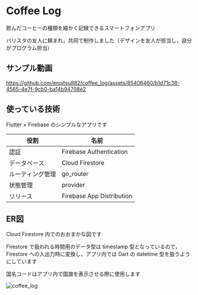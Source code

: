 # Coffee Log

飲んだコーヒーの種類を細かく記録できるスマートフォンアプリ

バリスタの友人に頼まれ，共同で制作しました（デザインを友人が担当し，自分がプログラム担当）

## サンプル動画

https://github.com/enpitsu882/coffee_log/assets/85406460/b1d71c38-4565-4e7f-9cb0-ba14b94708e2

## 使っている技術

Flutter × Firebase のシンプルなアプリです

| 役割 | 名前 |
|-----------|------------|
| 認証 | Firebase Authentication |
| データベース | Cloud Firestore |
| ルーティング管理 | go_router |
| 状態管理 | provider |
| リリース | Firebase App Distribution |

## ER図

Cloud Firestore 内でのおおまかな図です

Firestore で扱われる時間用のデータ型は timestamp 型となっているので，Firestore への入出力時に変換し，アプリ内では Dart の datetime 型を扱うようにしています

国名コードはアプリ内で国旗を表示させる際に使用します

![coffee_log](https://github.com/enpitsu882/coffee_log/assets/85406460/dd9d345d-0a33-40ef-a95d-5ca01ba894be)
